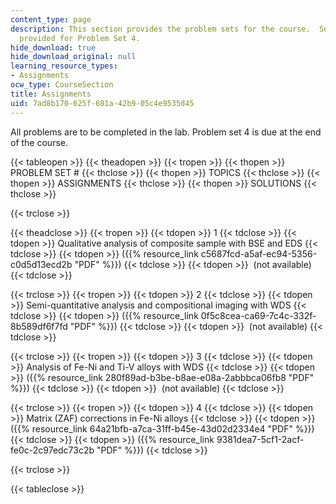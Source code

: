 ```yaml
---
content_type: page
description: This section provides the problem sets for the course.  Solutions are
  provided for Problem Set 4.
hide_download: true
hide_download_original: null
learning_resource_types:
- Assignments
ocw_type: CourseSection
title: Assignments
uid: 7ad8b170-625f-681a-42b9-05c4e9535d45
---
```


All problems are to be completed in the lab. Problem set 4 is due at the end of the course.

{{< tableopen >}}
{{< theadopen >}}
{{< tropen >}}
{{< thopen >}}
PROBLEM SET #
{{< thclose >}}
{{< thopen >}}
TOPICS
{{< thclose >}}
{{< thopen >}}
ASSIGNMENTS
{{< thclose >}}
{{< thopen >}}
SOLUTIONS
{{< thclose >}}

{{< trclose >}}

{{< theadclose >}}
{{< tropen >}}
{{< tdopen >}}
1
{{< tdclose >}}
{{< tdopen >}}
Qualitative analysis of composite sample with BSE and EDS
{{< tdclose >}}
{{< tdopen >}}
({{% resource_link c5687fcd-a5af-ec94-5356-c0d5d13ecd2b "PDF" %}})
{{< tdclose >}}
{{< tdopen >}}
 (not available)
{{< tdclose >}}

{{< trclose >}}
{{< tropen >}}
{{< tdopen >}}
2
{{< tdclose >}}
{{< tdopen >}}
Semi-quantitative analysis and compositional imaging with WDS
{{< tdclose >}}
{{< tdopen >}}
({{% resource_link 0f5c8cea-ca69-7c4c-332f-8b589df6f7fd "PDF" %}})
{{< tdclose >}}
{{< tdopen >}}
 (not available)
{{< tdclose >}}

{{< trclose >}}
{{< tropen >}}
{{< tdopen >}}
3
{{< tdclose >}}
{{< tdopen >}}
Analysis of Fe-Ni and Ti-V alloys with WDS
{{< tdclose >}}
{{< tdopen >}}
({{% resource_link 280f89ad-b3be-b8ae-e08a-2abbbca06fb8 "PDF" %}})
{{< tdclose >}}
{{< tdopen >}}
 (not available)
{{< tdclose >}}

{{< trclose >}}
{{< tropen >}}
{{< tdopen >}}
4
{{< tdclose >}}
{{< tdopen >}}
Matrix (ZAF) corrections in Fe-Ni alloys
{{< tdclose >}}
{{< tdopen >}}
({{% resource_link 64a21bfb-a7ca-31ff-b45e-43d02d2334e4 "PDF" %}})
{{< tdclose >}}
{{< tdopen >}}
({{% resource_link 9381dea7-5cf1-2acf-fe0c-2c97edc73c2b "PDF" %}})
{{< tdclose >}}

{{< trclose >}}

{{< tableclose >}}